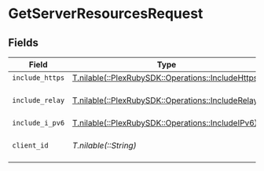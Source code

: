 # GetServerResourcesRequest


## Fields

| Field                                                                                                                                                                  | Type                                                                                                                                                                   | Required                                                                                                                                                               | Description                                                                                                                                                            | Example                                                                                                                                                                |
| ---------------------------------------------------------------------------------------------------------------------------------------------------------------------- | ---------------------------------------------------------------------------------------------------------------------------------------------------------------------- | ---------------------------------------------------------------------------------------------------------------------------------------------------------------------- | ---------------------------------------------------------------------------------------------------------------------------------------------------------------------- | ---------------------------------------------------------------------------------------------------------------------------------------------------------------------- |
| `include_https`                                                                                                                                                        | [T.nilable(::PlexRubySDK::Operations::IncludeHttps)](../../models/operations/includehttps.md)                                                                          | :heavy_minus_sign:                                                                                                                                                     | Include Https entries in the results                                                                                                                                   | 1                                                                                                                                                                      |
| `include_relay`                                                                                                                                                        | [T.nilable(::PlexRubySDK::Operations::IncludeRelay)](../../models/operations/includerelay.md)                                                                          | :heavy_minus_sign:                                                                                                                                                     | Include Relay addresses in the results <br/>E.g: https://10-0-0-25.bbf8e10c7fa20447cacee74cd9914cde.plex.direct:32400<br/>                                             | 1                                                                                                                                                                      |
| `include_i_pv6`                                                                                                                                                        | [T.nilable(::PlexRubySDK::Operations::IncludeIPv6)](../../models/operations/includeipv6.md)                                                                            | :heavy_minus_sign:                                                                                                                                                     | Include IPv6 entries in the results                                                                                                                                    | 1                                                                                                                                                                      |
| `client_id`                                                                                                                                                            | *T.nilable(::String)*                                                                                                                                                  | :heavy_minus_sign:                                                                                                                                                     | The unique identifier for the client application. This is used to track the client application and its usage. (UUID, serial number, or other number unique per device) | gcgzw5rz2xovp84b4vha3a40                                                                                                                                               |
